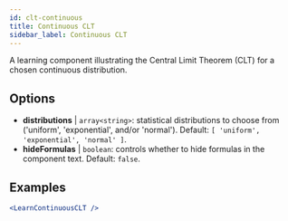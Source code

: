 ```yaml
---
id: clt-continuous
title: Continuous CLT
sidebar_label: Continuous CLT
---
```


A learning component illustrating the Central Limit Theorem (CLT) for a chosen continuous distribution.

## Options

* __distributions__ | `array<string>`: statistical distributions to choose from ('uniform', 'exponential', and/or 'normal'). Default: `[
  'uniform',
  'exponential',
  'normal'
]`.
* __hideFormulas__ | `boolean`: controls whether to hide formulas in the component text. Default: `false`.


## Examples

```jsx live
<LearnContinuousCLT />
```

